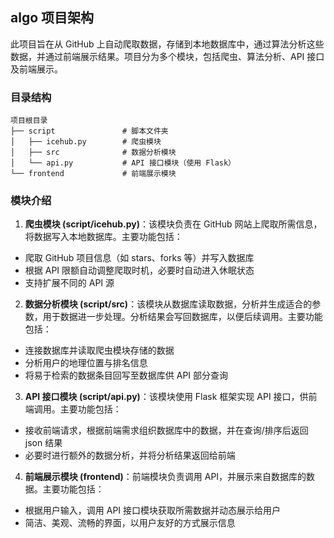 ## algo 项目架构

此项目旨在从 GitHub 上自动爬取数据，存储到本地数据库中，通过算法分析这些数据，并通过前端展示结果。项目分为多个模块，包括爬虫、算法分析、API 接口及前端展示。

### 目录结构
```
项目根目录
├── script               # 脚本文件夹
│   ├── icehub.py        # 爬虫模块
│   ├── src              # 数据分析模块
│   └── api.py           # API 接口模块（使用 Flask）
└── frontend             # 前端展示模块
```

### 模块介绍

1. **爬虫模块 (script/icehub.py)**：该模块负责在 GitHub 网站上爬取所需信息，将数据写入本地数据库。主要功能包括：
  - 爬取 GitHub 项目信息（如 stars、forks 等）并写入数据库
  - 根据 API 限额自动调整爬取时机，必要时自动进入休眠状态
  - 支持扩展不同的 API 源

2. **数据分析模块 (script/src)**：该模块从数据库读取数据，分析并生成适合的参数，用于数据进一步处理。分析结果会写回数据库，以便后续调用。主要功能包括：
  - 连接数据库并读取爬虫模块存储的数据
  - 分析用户的地理位置与排名信息
  - 将易于检索的数据条目回写至数据库供 API 部分查询

3. **API 接口模块 (script/api.py)**：该模块使用 Flask 框架实现 API 接口，供前端调用。主要功能包括：
  - 接收前端请求，根据前端需求组织数据库中的数据，并在查询/排序后返回 json 结果
  - 必要时进行额外的数据分析，并将分析结果返回给前端

4. **前端展示模块 (frontend)**：前端模块负责调用 API，并展示来自数据库的数据。主要功能包括：
  - 根据用户输入，调用 API 接口模块获取所需数据并动态展示给用户
  - 简洁、美观、流畅的界面，以用户友好的方式展示信息
